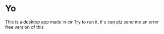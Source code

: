 # Yo
This is a desktop app made in c#
Try to run it, if u can 
plz send me an error free version of this
